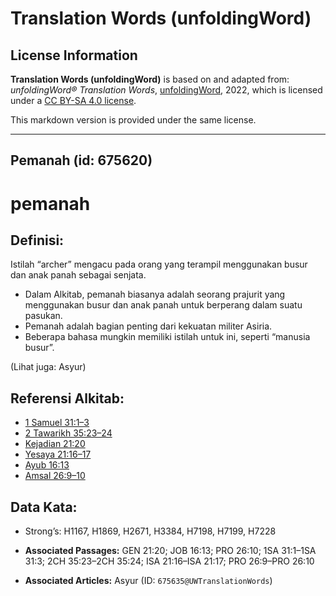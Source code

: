 # Translation Words (unfoldingWord)

## License Information

**Translation Words (unfoldingWord)** is based on and adapted from: _unfoldingWord® Translation Words_, [unfoldingWord](https://unfoldingword.org/utw), 2022, which is licensed under a [CC BY-SA 4.0 license](https://creativecommons.org/licenses/by-sa/4.0/legalcode.en).

This markdown version is provided under the same license.



--------------------------------

## Pemanah (id: 675620)

pemanah
=======

Definisi:
---------

Istilah “archer” mengacu pada orang yang terampil menggunakan busur dan anak panah sebagai senjata.

* Dalam Alkitab, pemanah biasanya adalah seorang prajurit yang menggunakan busur dan anak panah untuk berperang dalam suatu pasukan.
* Pemanah adalah bagian penting dari kekuatan militer Asiria.
* Beberapa bahasa mungkin memiliki istilah untuk ini, seperti “manusia busur”.

(Lihat juga: Asyur)

Referensi Alkitab:
------------------

* [1 Samuel 31:1–3](https://ref.ly/1Sam0:0)
* [2 Tawarikh 35:23–24](https://ref.ly/2Chr0:0)
* [Kejadian 21:20](https://ref.ly/Gen21:20)
* [Yesaya 21:16–17](https://ref.ly/Isa21:16-Isa21:17)
* [Ayub 16:13](https://ref.ly/Job16:13)
* [Amsal 26:9–10](https://ref.ly/Prov26:9-Prov26:10)

Data Kata:
----------

* Strong’s: H1167, H1869, H2671, H3384, H7198, H7199, H7228

* **Associated Passages:** GEN 21:20; JOB 16:13; PRO 26:10; 1SA 31:1–1SA 31:3; 2CH 35:23–2CH 35:24; ISA 21:16–ISA 21:17; PRO 26:9–PRO 26:10
* **Associated Articles:** Asyur (ID: `675635@UWTranslationWords`)

